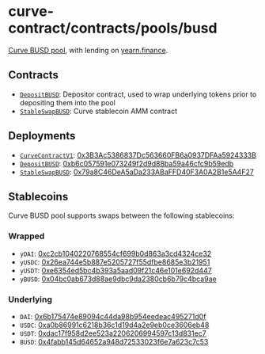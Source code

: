 # curve-contract/contracts/pools/busd

[Curve BUSD pool](https://www.curve.fi/busd), with lending on [yearn.finance](https://yearn.finance/).

## Contracts

* [`DepositBUSD`](DepositBUSD.vy): Depositor contract, used to wrap underlying tokens prior to depositing them into the pool
* [`StableSwapBUSD`](StableSwapBUSD.vy): Curve stablecoin AMM contract

## Deployments

* [`CurveContractV1`](../../tokens/CurveTokenV1.vy): [0x3B3Ac5386837Dc563660FB6a0937DFAa5924333B](https://etherscan.io/address/0x3B3Ac5386837Dc563660FB6a0937DFAa5924333B)
* [`DepositBUSD`](DepositBUSD.vy): [0xb6c057591e073249f2d9d88ba59a46cfc9b59edb](https://etherscan.io/address/0xb6c057591e073249f2d9d88ba59a46cfc9b59edb)
* [`StableSwapBUSD`](StableSwapBUSD.vy): [0x79a8C46DeA5aDa233ABaFFD40F3A0A2B1e5A4F27](https://etherscan.io/address/0x79a8C46DeA5aDa233ABaFFD40F3A0A2B1e5A4F27)

## Stablecoins

Curve BUSD pool supports swaps between the following stablecoins:

### Wrapped

* `yDAI`: [0xc2cb1040220768554cf699b0d863a3cd4324ce32](https://etherscan.io/address/0xc2cb1040220768554cf699b0d863a3cd4324ce32)
* `yUSDC`: [0x26ea744e5b887e5205727f55dfbe8685e3b21951](https://etherscan.io/address/0x26ea744e5b887e5205727f55dfbe8685e3b21951)
* `yUSDT`: [0xe6354ed5bc4b393a5aad09f21c46e101e692d447](https://etherscan.io/address/0xe6354ed5bc4b393a5aad09f21c46e101e692d447)
* `yBUSD`: [0x04bc0ab673d88ae9dbc9da2380cb6b79c4bca9ae](https://etherscan.io/address/0x04bc0ab673d88ae9dbc9da2380cb6b79c4bca9ae)

### Underlying

* `DAI`: [0x6b175474e89094c44da98b954eedeac495271d0f](https://etherscan.io/token/0x6b175474e89094c44da98b954eedeac495271d0f)
* `USDC`: [0xa0b86991c6218b36c1d19d4a2e9eb0ce3606eb48](https://etherscan.io/token/0xa0b86991c6218b36c1d19d4a2e9eb0ce3606eb48)
* `USDT`: [0xdac17f958d2ee523a2206206994597c13d831ec7](https://etherscan.io/address/0xdac17f958d2ee523a2206206994597c13d831ec7)
* `BUSD`: [0x4fabb145d64652a948d72533023f6e7a623c7c53](https://etherscan.io/address/0x4fabb145d64652a948d72533023f6e7a623c7c53)
